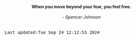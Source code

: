 
<div align="center"><b><span>When you move beyond your fear, you feel free.</span></b><br><br><i> - Spencer Johnson</i></div>
<br><br><kbd>Last updated:Tue Sep 24 12:12:53 2024</kbd>